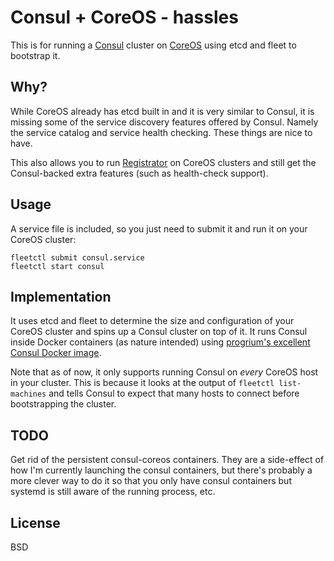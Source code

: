 # Consul + CoreOS - hassles

This is for running a [Consul](http://consul.io/) cluster on [CoreOS](http://coreos.com) using etcd and fleet to bootstrap it.

## Why?

While CoreOS already has etcd built in and it is very similar to Consul, it is missing some of the service discovery features offered by Consul. Namely the service catalog and service health checking. These things are nice to have.

This also allows you to run [Registrator](https://github.com/progrium/registrator) on CoreOS clusters and still get the Consul-backed extra features (such as health-check support).

## Usage

A service file is included, so you just need to submit it and run it on your CoreOS cluster:

```
fleetctl submit consul.service
fleetctl start consul
```

## Implementation

It uses etcd and fleet to determine the size and configuration of your CoreOS cluster and spins up a Consul cluster on top of it. It runs Consul inside Docker containers (as nature intended) using [progrium's excellent Consul Docker image](https://github.com/progrium/docker-consul).

Note that as of now, it only supports running Consul on *every* CoreOS host in your cluster. This is because it looks at the output of `fleetctl list-machines` and tells Consul to expect that many hosts to connect before bootstrapping the cluster.

## TODO

Get rid of the persistent consul-coreos containers. They are a side-effect of how I'm currently launching the consul containers, but there's probably a more clever way to do it so that you only have consul containers but systemd is still aware of the running process, etc.

## License

BSD
